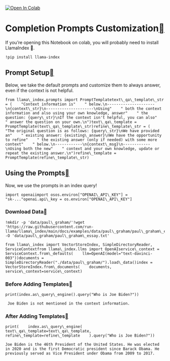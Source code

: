 [![Open In Colab](https://colab.research.google.com/assets/colab-badge.svg)](https://colab.research.google.com/github/jerryjliu/llama_index/blob/main/docs/examples/customization/prompts/completion_prompts.ipynb)

Completion Prompts Customization[](#completion-prompts-customization "Permalink to this heading")
==================================================================================================

If you’re opening this Notebook on colab, you will probably need to install LlamaIndex 🦙.


```
!pip install llama-index
```
Prompt Setup[](#prompt-setup "Permalink to this heading")
----------------------------------------------------------

Below, we take the default prompts and customize them to always answer, even if the context is not helpful.


```
from llama\_index.prompts import PromptTemplatetext\_qa\_template\_str = (    "Context information is"    " below.\n---------------------\n{context\_str}\n---------------------\nUsing"    " both the context information and also using your own knowledge, answer"    " the question: {query\_str}\nIf the context isn't helpful, you can also"    " answer the question on your own.\n")text\_qa\_template = PromptTemplate(text\_qa\_template\_str)refine\_template\_str = (    "The original question is as follows: {query\_str}\nWe have provided an"    " existing answer: {existing\_answer}\nWe have the opportunity to refine"    " the existing answer (only if needed) with some more context"    " below.\n------------\n{context\_msg}\n------------\nUsing both the new"    " context and your own knowledge, update or repeat the existing answer.\n")refine\_template = PromptTemplate(refine\_template\_str)
```
Using the Prompts[](#using-the-prompts "Permalink to this heading")
--------------------------------------------------------------------

Now, we use the prompts in an index query!


```
import openaiimport osos.environ["OPENAI\_API\_KEY"] = "sk-..."openai.api\_key = os.environ["OPENAI\_API\_KEY"]
```
### Download Data[](#download-data "Permalink to this heading")


```
!mkdir -p 'data/paul\_graham/'!wget 'https://raw.githubusercontent.com/run-llama/llama\_index/main/docs/examples/data/paul\_graham/paul\_graham\_essay.txt' -O 'data/paul\_graham/paul\_graham\_essay.txt'
```

```
from llama\_index import VectorStoreIndex, SimpleDirectoryReader, ServiceContextfrom llama\_index.llms import OpenAIservice\_context = ServiceContext.from\_defaults(    llm=OpenAI(model="text-davinci-003"))documents = SimpleDirectoryReader("./data/paul\_graham/").load\_data()index = VectorStoreIndex.from\_documents(    documents, service\_context=service\_context)
```
### Before Adding Templates[](#before-adding-templates "Permalink to this heading")


```
print(index.as\_query\_engine().query("Who is Joe Biden?"))
```

```
 Joe Biden is not mentioned in the context information.
```
### After Adding Templates[](#after-adding-templates "Permalink to this heading")


```
print(    index.as\_query\_engine(        text\_qa\_template=text\_qa\_template, refine\_template=refine\_template    ).query("Who is Joe Biden?"))
```

```
Joe Biden is the 46th President of the United States. He was elected in 2020 and is the first Democratic president since Barack Obama. He previously served as Vice President under Obama from 2009 to 2017.
```
